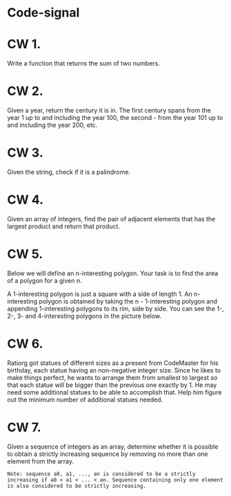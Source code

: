 # Code-signal

# CW 1.

Write a function that returns the sum of two numbers.

# CW 2.

Given a year, return the century it is in. The first century spans from the year 1 up to and including the year 100, the second - from the year 101 up to and including the year 200, etc.

# CW 3.

Given the string, check if it is a palindrome.

# CW 4.

Given an array of integers, find the pair of adjacent elements that has the largest product and return that product.

# CW 5.

Below we will define an n-interesting polygon. Your task is to find the area of a polygon for a given n.

A 1-interesting polygon is just a square with a side of length 1. An n-interesting polygon is obtained by taking the n - 1-interesting polygon and appending 1-interesting polygons to its rim, side by side. You can see the 1-, 2-, 3- and 4-interesting polygons in the picture below.

# CW 6.

Ratiorg got statues of different sizes as a present from CodeMaster for his birthday, each statue having an non-negative integer size. Since he likes to make things perfect, he wants to arrange them from smallest to largest so that each statue will be bigger than the previous one exactly by 1. He may need some additional statues to be able to accomplish that. Help him figure out the minimum number of additional statues needed.

# CW 7.

Given a sequence of integers as an array, determine whether it is possible to obtain a strictly increasing sequence by removing no more than one element from the array.

    Note: sequence a0, a1, ..., an is considered to be a strictly increasing if a0 < a1 < ... < an. Sequence containing only one element is also considered to be strictly increasing.
